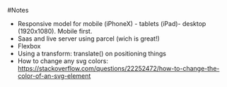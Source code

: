 #Notes

- Responsive model for mobile (iPhoneX) - tablets (iPad)- desktop (1920x1080). Mobile first.
- Saas and live server using parcel (wich is great!)
- Flexbox
- Using a transform: translate() on positioning things
- How to change any svg colors:
  https://stackoverflow.com/questions/22252472/how-to-change-the-color-of-an-svg-element
